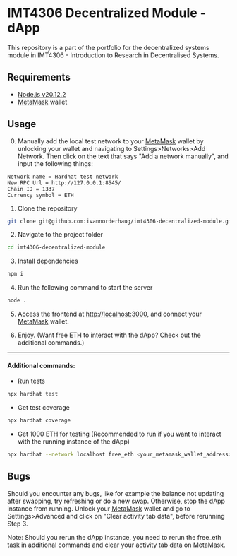 # IMT4306 Decentralized Module - dApp

This repository is a part of the portfolio for the decentralized systems module in IMT4306 - Introduction to Research in Decentralised Systems.

## Requirements

- [Node.js v20.12.2](https://nodejs.org/en)
- [MetaMask](https://metamask.io/) wallet  

## Usage
0. Manually add the local test network to your [MetaMask](https://metamask.io/) wallet by unlocking your wallet and navigating to Settings>Networks>Add Network. Then click on the text that says "Add a network manually", and input the following things:
```
Network name = Hardhat test network
New RPC Url = http://127.0.0.1:8545/
Chain ID = 1337
Currency symbol = ETH
``` 
1. Clone the repository
```bash
git clone git@github.com:ivannorderhaug/imt4306-decentralized-module.git
```
2. Navigate to the project folder
```bash
cd imt4306-decentralized-module
```
3. Install dependencies
```bash
npm i
```
4. Run the following command to start the server
```bash
node .
```
5. Access the frontend at [http://localhost:3000](http://localhost:3000), and connect your [MetaMask](https://metamask.io/) wallet.

6. Enjoy. (Want free ETH to interact with the dApp? Check out the additional commands.)

---
#### Additional commands:

- Run tests
```bash
npx hardhat test
```
- Get test coverage
```bash
npx hardhat coverage
```
- Get 1000 ETH for testing (Recommended to run if you want to interact with the running instance of the dApp)
```bash
npx hardhat --network localhost free_eth <your_metamask_wallet_address>
```
## Bugs
Should you encounter any bugs, like for example the balance not updating after swapping, try refreshing or do a new swap. Otherwise, stop the dApp instance from running. Unlock your [MetaMask](https://metamask.io/) wallet and go to Settings>Advanced and click on "Clear activity tab data", before rerunning Step 3. 

Note: Should you rerun the dApp instance, you need to rerun the free_eth task in additional commands and clear your activity tab data on MetaMask.
